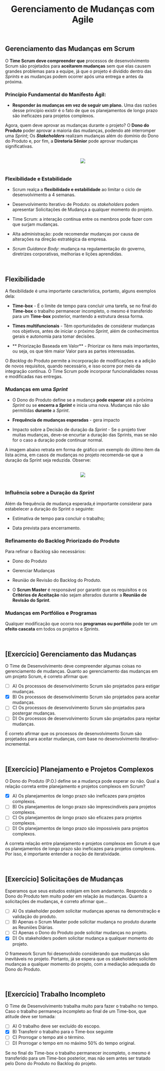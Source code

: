 <div align="center">

# Gerenciamento de Mudanças com Agile

</div>

<br>

## Gerenciamento das Mudanças em Scrum

O **Time Scrum deve compreender que** processos de desenvolvimento Scrum são projetados para **aceitarem mudanças** sem que elas causem grandes problemas para a equipe, já que o projeto é dividido dentro das *Sprints* e as mudanças podem ocorrer após uma entrega e antes da próxima.

### Princípio Fundamental do Manifesto Ágil:

- **Responder às mudanças em vez de seguir um plano.** Uma das razões desse princípio existir é o fato de que os planejamentos de longo prazo são ineficazes para projetos complexos.

Agora, quem deve aprovar as mudanças durante o projeto? O **Dono do Produto**  poder aprovar a maioria das mudanças, podendo até interromper uma *Sprint*;
Os ***Stakeholders*** realizam mudanças além do domínio do Dono do Produto e, por fim,  a **Diretoria Sênior** pode aprovar mudanças significativas.

<br>

<div align="center">

<img src="images/backlog-do-produto.webp">

</div>

<br>

###  Flexibilidade e Estabilidade

- Scrum realça a **flexibilidade e estabilidade** ao limitar o ciclo de desenvolvimento a 4 semanas.

- Desenvolvimento Iterativo de Produto: os *stakeholders* podem apresentar Solicitações de Mudança a qualquer momento do projeto.

- Time Scrum: a interação contínua entre os membros pode fazer com que surjam mudanças.

- Alta administração: pode recomendar mudanças por causa de alterações na direção estratégica da empresa.

- *Scrum Guidance Body*: mudança na regulamentação do governo, diretrizes corporativas, melhorias e lições aprendidas.

<br>

## Flexibilidade

A flexibilidade é uma importante característica, portanto, alguns exemplos dela:

- **Time-box** - É o limite de tempo para concluir uma tarefa, se no final do **Time-box** o trabalho permanecer incompleto, o mesmo é transferido para um **Time-box** posterior, mantendo a estrutura dessa forma.

- **Times multifuncionais** - Têm oportunidades de considerar mudanças nos objetivos, antes de iniciar o próximo *Sprint*, além de conhecimentos gerais e autonomia para tomar decisões.

- ** Priorização Baseada em Valor** - Priorizar os itens mais importantes, ou seja, os que têm maior Valor para as partes interessadas.

O *Backlog* do Produto permite a incorporação de modificações e a adição de novos requisitos, quando necessário, e isso ocorre por meio da integração contínua.  O Time Scrum pode incorporar funcionalidades novas e modificadas nas entregas.

### Mudanças em uma *Sprint* 

- O Dono do Produto define se a mudança **pode esperar** até a próxima *Sprint* ou se **encerra a *Sprint*** e inicia uma nova. Mudanças não são permitidas **durante** a *Sprint*.

- **Frequência de mudanças esperadas** - gera impacto

- Impacto sobre a Decisão de duração da *Sprint* - Se o projeto tiver muitas mudanças, deve-se encurtar a duração das Sprints, mas se não for o caso a duração pode continuar normal.

A imagem abaixo retrata em forma de gráfico um exemplo do último item da lista acima, em casos de mudanças no projeto recomenda-se que a duração da Sprint seja reduzida. Observe:

<br>

<div align="center">

<img src="images/impacto-sobre-a-decisao-de-duracao-da-sprint.webp">

</div>

<br>

### Influência sobre a Duração da *Sprint*

Além da frequência de mudança esperada,é importante considerar para estabelecer a duração do Sprint  o seguinte:

- Estimativa de tempo para concluir o trabalho;

- Data prevista para encerramento.

### Refinamento do Backlog Priorizado do Produto

Para refinar o Backlog são necessários:

- Dono do Produto

- Gerenciar Mudanças 

- Reunião de Revisão do Backlog do Produto.

- O **Scrum Master** é responsável por garantir que os requisitos e os **Critérios de Aceitação** não sejam alterados durante a **Reunião de Revisão do Sprint**.

### Mudanças em Portfólios e Programas

Qualquer modificação que ocorra nos **programas ou portfólio** pode ter um **efeito cascata** em todos os projetos e *Sprints*.

<br>

## [Exercício] Gerenciamento das Mudanças

O Time de Desenvolvimento deve compreender algumas coisas no gerenciamento de mudanças. Quanto ao gerenciamento das mudanças em um projeto Scrum, é correto afirmar que:

- [ ] A) Os processos de desenvolvimento Scrum são projetados para estigar mudanças.
- [x] B) Os processos de desenvolvimento Scrum são projetados para aceitar mudanças.
- [ ] C) Os processos de desenvolvimento Scrum são projetados para postergar mudanças.
- [ ] D) Os processos de desenvolvimento Scrum são projetados para rejeitar mudanças.

É correto afirmar que os processos de desenvolvimento Scrum são projetados para aceitar mudanças, com base no desenvolvimento iterativo-incremental.

<br>

## [Exercício] Planejamento e Projetos Complexos

O Dono do Produto (P.O.) define se a mudança pode esperar ou não. Qual a relação correta entre planejamento e projetos complexos em Scrum?

- [x] A) Os planejamentos de longo prazo são ineficazes para projetos complexos.
- [ ] B) Os planejamentos de longo prazo são imprescindíveis para projetos complexos.
- [ ] C) Os planejamentos de longo prazo são eficazes para projetos complexos.
- [ ] D) Os planejamentos de longo prazo são impossíveis para projetos complexos.

A correta relação entre planejamento e projetos complexos em Scrum é que os planejamentos de longo prazo são ineficazes para projetos complexos. Por isso, é importante entender a noção de iteratividade.

<br>

## [Exercício] Solicitações de Mudanças

Esperamos que seus estudos estejam em bom andamento. Responda: o Dono do Produto tem muito poder em relação às mudanças. Quanto a solicitações de mudanças, é correto afirmar que...

- [ ] A) Os stakeholder podem solicitar mudanças apenas na demonstração e validação do produto.
- [ ] B) Apenas o Scrum Master pode solicitar mudança no produto durante as Reuniões Diárias.
- [ ] C) Apenas o Dono do Produto pode solicitar mudanças no projeto.
- [x] D) Os stakeholders podem solicitar mudança a qualquer momento do projeto.

O framework Scrum foi desenvolvido considerando que mudanças são inevitáveis no projeto. Portanto, já se espera que os stakeholders solicitem mudanças a qualquer momento do projeto, com a mediação adequada do Dono do Produto.

<br>

## [Exercício] Trabalho Incompleto

O Time de Desenvolvimento trabalha muito para fazer o trabalho no tempo. Caso o trabalho permaneça incompleto ao final de um Time-box, que atitude deve ser tomada:

- [ ] A) O trabalho deve ser excluído do escopo.
- [x] B) Transferir o trabalho para o Time-box seguinte
- [ ] C) Prorrogar o tempo até o término.
- [ ] D) Prorrogar o tempo em no máximo 50% do tempo original.

Se no final do Time-box o trabalho permanecer incompleto, o mesmo é transferido para um Time-box posterior, mas não sem antes ser tratado pelo Dono do Produto no Backlog do projeto.
